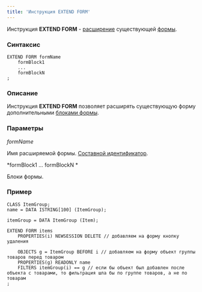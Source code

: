 ```yaml
---
title: 'Инструкция EXTEND FORM'
---
```


Инструкция **EXTEND FORM** - [расширение](Form_extension.md) существующей [формы](Forms.md).

### Синтаксис

    EXTEND FORM formName 
        formBlock1
        ...
        formBlockN
    ;

### Описание

Инструкция **EXTEND FORM** позволяет расширять существующую форму дополнительными [блоками формы](FORM_instruction.md#blocks-broken).

### Параметры

*formName*

Имя расширяемой формы. [Составной идентификатор](IDs.md#cid-broken).

*formBlock1 ... formBlockN *

Блоки формы.

### Пример


```lsf
CLASS ItemGroup;
name = DATA ISTRING[100] (ItemGroup);

itemGroup = DATA ItemGroup (Item);

EXTEND FORM items
    PROPERTIES(i) NEWSESSION DELETE // добавляем на форму кнопку удаления

    OBJECTS g = ItemGroup BEFORE i // добавляем на форму объект группы товаров перед товаром
    PROPERTIES(g) READONLY name
    FILTERS itemGroup(i) == g // если бы объект был добавлен после объекта с товарами, то фильтрация шла бы по группе товаров, а не по товарам
;
```

  
